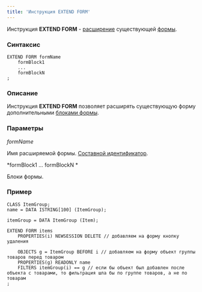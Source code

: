 ```yaml
---
title: 'Инструкция EXTEND FORM'
---
```


Инструкция **EXTEND FORM** - [расширение](Form_extension.md) существующей [формы](Forms.md).

### Синтаксис

    EXTEND FORM formName 
        formBlock1
        ...
        formBlockN
    ;

### Описание

Инструкция **EXTEND FORM** позволяет расширять существующую форму дополнительными [блоками формы](FORM_instruction.md#blocks-broken).

### Параметры

*formName*

Имя расширяемой формы. [Составной идентификатор](IDs.md#cid-broken).

*formBlock1 ... formBlockN *

Блоки формы.

### Пример


```lsf
CLASS ItemGroup;
name = DATA ISTRING[100] (ItemGroup);

itemGroup = DATA ItemGroup (Item);

EXTEND FORM items
    PROPERTIES(i) NEWSESSION DELETE // добавляем на форму кнопку удаления

    OBJECTS g = ItemGroup BEFORE i // добавляем на форму объект группы товаров перед товаром
    PROPERTIES(g) READONLY name
    FILTERS itemGroup(i) == g // если бы объект был добавлен после объекта с товарами, то фильтрация шла бы по группе товаров, а не по товарам
;
```

  
